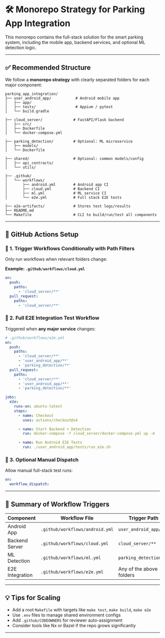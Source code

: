 
# 🛠️ Monorepo Strategy for Parking App Integration

This monorepo contains the full-stack solution for the smart parking system, including the mobile app, backend services, and optional ML detection logic.

---

## ✅ Recommended Structure

We follow a **monorepo strategy** with clearly separated folders for each major component:

```
parking_app_integration/
├── user_android_app/           # Android mobile app
│   ├── app/
│   ├── tests/                  # Appium / pytest
│   └── build.gradle

├── cloud_server/              # FastAPI/Flask backend
│   ├── src/
│   ├── Dockerfile
│   └── docker-compose.yml

├── parking_detection/         # Optional: ML microservice
│   ├── models/
│   └── Dockerfile

├── shared/                    # Optional: common models/config
│   ├── api_contracts/
│   └── utils/

├── .github/
│   └── workflows/
│       ├── android.yml        # Android app CI
│       ├── cloud.yml          # Backend CI
│       ├── ml.yml             # ML service CI
│       └── e2e.yml            # Full stack E2E tests

├── e2e-artifacts/             # Stores test logs/results
├── README.md
└── Makefile                   # CLI to build/run/test all components
```

---

## 🤖 GitHub Actions Setup

### 🎯 1. Trigger Workflows Conditionally with Path Filters

Only run workflows when relevant folders change:

**Example: `.github/workflows/cloud.yml`**
```yaml
on:
  push:
    paths:
      - 'cloud_server/**'
  pull_request:
    paths:
      - 'cloud_server/**'
```

### 🧪 2. Full E2E Integration Test Workflow

Triggered when **any major service** changes:

```yaml
# .github/workflows/e2e.yml
on:
  push:
    paths:
      - 'cloud_server/**'
      - 'user_android_app/**'
      - 'parking_detection/**'
  pull_request:
    paths:
      - 'cloud_server/**'
      - 'user_android_app/**'
      - 'parking_detection/**'

jobs:
  e2e:
    runs-on: ubuntu-latest
    steps:
      - name: Checkout
        uses: actions/checkout@v4

      - name: Start Backend + Detection
        run: docker-compose -f cloud_server/docker-compose.yml up -d

      - name: Run Android E2E Tests
        run: ./user_android_app/tests/run_e2e.sh
```

### 🧩 3. Optional Manual Dispatch

Allow manual full-stack test runs:

```yaml
on:
  workflow_dispatch:
```

---

## 🔁 Summary of Workflow Triggers

| Component           | Workflow File                 | Trigger Path                     |
|---------------------|-------------------------------|----------------------------------|
| Android App         | `.github/workflows/android.yml` | `user_android_app/**`            |
| Backend Server      | `.github/workflows/cloud.yml`   | `cloud_server/**`                |
| ML Detection        | `.github/workflows/ml.yml`      | `parking_detection/**`           |
| E2E Integration     | `.github/workflows/e2e.yml`     | Any of the above folders         |

---

## 💡 Tips for Scaling

- Add a root `Makefile` with targets like `make test`, `make build`, `make e2e`
- Use `.env` files to manage shared environment configs
- Add `.github/CODEOWNERS` for reviewer auto-assignment
- Consider tools like Nx or Bazel if the repo grows significantly

---


